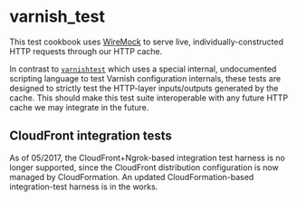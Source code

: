 varnish_test
====================
This test cookbook uses [WireMock](http://wiremock.org/) to serve live, individually-constructed HTTP requests
through our HTTP cache.

In contrast to [`varnishtest`](https://www.varnish-cache.org/docs/trunk/reference/varnishtest.html) which uses a
special internal, undocumented scripting language to test Varnish configuration internals,
these tests are designed to strictly test the HTTP-layer inputs/outputs generated by the cache.
This should make this test suite interoperable with any future HTTP cache we may integrate in the future.

## CloudFront integration tests

As of 05/2017, the CloudFront+Ngrok-based integration test harness is no longer supported, since the CloudFront distribution configuration is now managed by CloudFormation. An updated CloudFormation-based integration-test harness is in the works.
